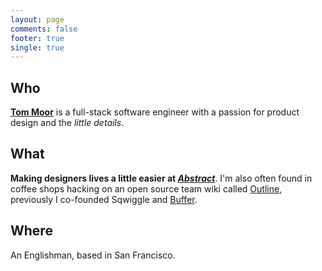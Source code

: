 ```yaml
---
layout: page
comments: false
footer: true
single: true
---
```


<div class="about">
<section>
    <h2>Who</h2>
    <p><strong><a itemprop="url" rel="me" href="https://twitter.com/tommoor">Tom Moor</a></strong> is a full-stack software engineer with a passion for product design and the <em>little details</em>.</p>
</section>

<section>
    <h2>What</h2>
    <p><strong>Making designers lives a little easier at <em><a href="https://www.abstractapp.com" target="_blank">Abstract</a></em></strong>. I'm also often found in coffee shops hacking on an open source team wiki called <a href="https://getoutline.com" target="_blank">Outline</a>, previously I co-founded Sqwiggle and <a href="https://bufferapp.com" target="_blank">Buffer</a>.</p>
</section>

<section>
    <h2>Where</h2>
    <p>An Englishman, based in San Francisco.</p>
</section>
</div>